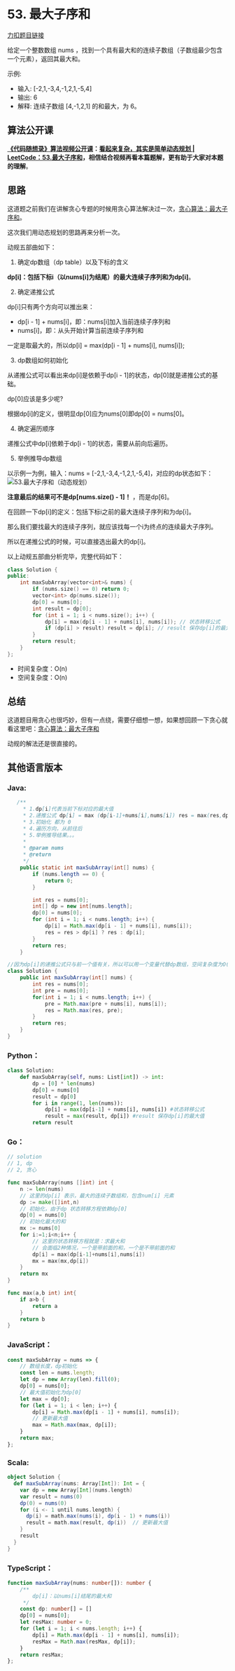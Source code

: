 
# 53. 最大子序和

[力扣题目链接](https://leetcode.cn/problems/maximum-subarray/)

给定一个整数数组 nums ，找到一个具有最大和的连续子数组（子数组最少包含一个元素），返回其最大和。

示例:
* 输入: [-2,1,-3,4,-1,2,1,-5,4]
* 输出: 6
* 解释: 连续子数组 [4,-1,2,1] 的和最大，为 6。

## 算法公开课

**[《代码随想录》算法视频公开课](https://programmercarl.com/other/gongkaike.html)：[看起来复杂，其实是简单动态规划 | LeetCode：53.最大子序和](https://www.bilibili.com/video/BV19V4y1F7b5)，相信结合视频再看本篇题解，更有助于大家对本题的理解**。


## 思路

这道题之前我们在讲解贪心专题的时候用贪心算法解决过一次，[贪心算法：最大子序和](https://programmercarl.com/0053.最大子序和.html)。

这次我们用动态规划的思路再来分析一次。

动规五部曲如下：

1. 确定dp数组（dp table）以及下标的含义

**dp[i]：包括下标i（以nums[i]为结尾）的最大连续子序列和为dp[i]**。

2. 确定递推公式

dp[i]只有两个方向可以推出来：

* dp[i - 1] + nums[i]，即：nums[i]加入当前连续子序列和
* nums[i]，即：从头开始计算当前连续子序列和

一定是取最大的，所以dp[i] = max(dp[i - 1] + nums[i], nums[i]);

3. dp数组如何初始化

从递推公式可以看出来dp[i]是依赖于dp[i - 1]的状态，dp[0]就是递推公式的基础。

dp[0]应该是多少呢?

根据dp[i]的定义，很明显dp[0]应为nums[0]即dp[0] = nums[0]。

4. 确定遍历顺序

递推公式中dp[i]依赖于dp[i - 1]的状态，需要从前向后遍历。

5. 举例推导dp数组

以示例一为例，输入：nums = [-2,1,-3,4,-1,2,1,-5,4]，对应的dp状态如下：
![53.最大子序和（动态规划）](https://code-thinking-1253855093.file.myqcloud.com/pics/20210303104129101.png)

**注意最后的结果可不是dp[nums.size() - 1]！** ，而是dp[6]。

在回顾一下dp[i]的定义：包括下标i之前的最大连续子序列和为dp[i]。

那么我们要找最大的连续子序列，就应该找每一个i为终点的连续最大子序列。

所以在递推公式的时候，可以直接选出最大的dp[i]。

以上动规五部曲分析完毕，完整代码如下：

```CPP
class Solution {
public:
    int maxSubArray(vector<int>& nums) {
        if (nums.size() == 0) return 0;
        vector<int> dp(nums.size());
        dp[0] = nums[0];
        int result = dp[0];
        for (int i = 1; i < nums.size(); i++) {
            dp[i] = max(dp[i - 1] + nums[i], nums[i]); // 状态转移公式
            if (dp[i] > result) result = dp[i]; // result 保存dp[i]的最大值
        }
        return result;
    }
};
```

* 时间复杂度：O(n)
* 空间复杂度：O(n)


## 总结

这道题目用贪心也很巧妙，但有一点绕，需要仔细想一想，如果想回顾一下贪心就看这里吧：[贪心算法：最大子序和](https://programmercarl.com/0053.最大子序和.html)

动规的解法还是很直接的。

## 其他语言版本

### Java:

```java
   /**
     * 1.dp[i]代表当前下标对应的最大值
     * 2.递推公式 dp[i] = max (dp[i-1]+nums[i],nums[i]) res = max(res,dp[i])
     * 3.初始化 都为 0
     * 4.遍历方向，从前往后
     * 5.举例推导结果。。。
     *
     * @param nums
     * @return
     */
    public static int maxSubArray(int[] nums) {
        if (nums.length == 0) {
            return 0;
        }

        int res = nums[0];
        int[] dp = new int[nums.length];
        dp[0] = nums[0];
        for (int i = 1; i < nums.length; i++) {
            dp[i] = Math.max(dp[i - 1] + nums[i], nums[i]);
            res = res > dp[i] ? res : dp[i];
        }
        return res;
    }
```
```Java
//因为dp[i]的递推公式只与前一个值有关，所以可以用一个变量代替dp数组，空间复杂度为O(1)
class Solution {
    public int maxSubArray(int[] nums) {
        int res = nums[0];
        int pre = nums[0];
        for(int i = 1; i < nums.length; i++) {
            pre = Math.max(pre + nums[i], nums[i]);
            res = Math.max(res, pre);
        }
        return res;
    }
}
```

### Python：

```python
class Solution:
    def maxSubArray(self, nums: List[int]) -> int:
        dp = [0] * len(nums)
        dp[0] = nums[0]
        result = dp[0]
        for i in range(1, len(nums)):
            dp[i] = max(dp[i-1] + nums[i], nums[i]) #状态转移公式
            result = max(result, dp[i]) #result 保存dp[i]的最大值
        return result
```

### Go：

```Go
// solution
// 1, dp
// 2, 贪心

func maxSubArray(nums []int) int {
    n := len(nums)
    // 这里的dp[i] 表示，最大的连续子数组和，包含num[i] 元素
    dp := make([]int,n)
    // 初始化，由于dp 状态转移方程依赖dp[0]
    dp[0] = nums[0]
    // 初始化最大的和
    mx := nums[0]
    for i:=1;i<n;i++ {
        // 这里的状态转移方程就是：求最大和
        // 会面临2种情况，一个是带前面的和，一个是不带前面的和
        dp[i] = max(dp[i-1]+nums[i],nums[i])
        mx = max(mx,dp[i])
    }
    return mx
}

func max(a,b int) int{
    if a>b {
        return a 
    }
    return b
}
```

### JavaScript：

```javascript
const maxSubArray = nums => {
    // 数组长度，dp初始化
    const len = nums.length;
    let dp = new Array(len).fill(0);
    dp[0] = nums[0];
    // 最大值初始化为dp[0]
    let max = dp[0];
    for (let i = 1; i < len; i++) {
        dp[i] = Math.max(dp[i - 1] + nums[i], nums[i]);
        // 更新最大值
        max = Math.max(max, dp[i]);
    }
    return max;
};
```

### Scala:

```scala
object Solution {
  def maxSubArray(nums: Array[Int]): Int = {
    var dp = new Array[Int](nums.length)
    var result = nums(0)
    dp(0) = nums(0)
    for (i <- 1 until nums.length) {
      dp(i) = math.max(nums(i), dp(i - 1) + nums(i)) 
      result = math.max(result, dp(i))  // 更新最大值
    }
    result
  }
}
```

### TypeScript：

```typescript
function maxSubArray(nums: number[]): number {
    /**
        dp[i]：以nums[i]结尾的最大和
     */
    const dp: number[] = []
    dp[0] = nums[0];
    let resMax: number = 0;
    for (let i = 1; i < nums.length; i++) {
        dp[i] = Math.max(dp[i - 1] + nums[i], nums[i]);
        resMax = Math.max(resMax, dp[i]);
    }
    return resMax;
};
```


